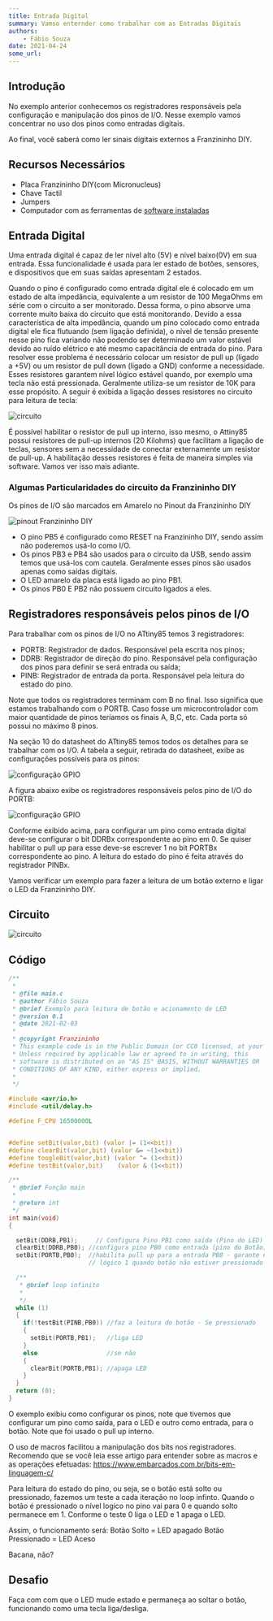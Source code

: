 ```yaml
---
title: Entrada Digital
summary: Vamso enternder como trabalhar com as Entradas Digitais
authors:
    - Fábio Souza
date: 2021-04-24
some_url:
---
```



## Introdução

No exemplo anterior conhecemos os registradores responsáveis pela configuração e manipulação dos pinos de I/O. Nesse exemplo vamos concentrar no uso dos pinos como entradas digitais.

Ao final, você saberá como ler sinais digitais externos a Franzininho DIY.


## Recursos Necessários
- Placa Franzininho DIY(com Micronucleus)
- Chave Tactil
- Jumpers
- Computador com as ferramentas de [software instaladas](https://franzininho.github.io/exemplos-avr-libc/)


## Entrada Digital

Uma entrada digital é capaz de ler nível alto (5V) e nível baixo(0V) em sua entrada. Essa funcionalidade é usada para ler estado de botões, sensores, e dispositivos que em suas saídas apresentam 2 estados.

Quando o pino é configurado como entrada digital ele é colocado em um estado de alta impedância, equivalente a um resistor de 100 MegaOhms em série com o circuito a ser monitorado. Dessa forma, o pino absorve uma corrente muito baixa do circuito que está monitorando. Devido a essa característica de alta impedância, quando um pino colocado como entrada digital ele fica flutuando (sem ligação definida), o nível de tensão presente nesse pino fica variando não podendo ser determinado um valor estável devido ao ruído elétrico e até mesmo capacitância de entrada do pino. Para resolver esse problema é necessário colocar um resistor de pull up (ligado a +5V) ou um resistor de pull down (ligado a GND) conforme a necessidade. Esses resistores garantem nível lógico estável quando, por exemplo uma tecla não está pressionada. Geralmente utiliza-se um resistor de 10K para esse propósito. A seguir é exibida a ligação desses resistores no circuito para leitura de tecla:

![circuito](img/0x03/pull-up-pull-down.jpg)



É possível habilitar o resistor de pull up interno, isso mesmo, o Attiny85 possui resistores de pull-up internos (20 Kilohms) que facilitam a ligação de teclas, sensores sem a necessidade de conectar externamente um resistor de pull-up. A habilitação desses resistores é feita de maneira simples via software. Vamos ver isso mais adiante.


### Algumas Particularidades do circuito da Franzininho DIY

Os pinos de I/O são marcados em Amarelo no Pinout da Franzininho DIY

![pinout Franzininho DIY](img/0x00/Pinagem-Franzininho-DIY-V2RV2.png)

- O pino PB5 é configurado como RESET na Franzininho DIY, sendo assim não poderemos usá-lo como I/O.
- Os pinos PB3 e PB4 são usados para o circuito da USB, sendo assim temos que usá-los com cautela. Geralmente esses pinos são usados apenas como saídas digitais.
- O LED amarelo da placa está ligado ao pino PB1.
- Os pinos PB0 E PB2 não possuem circuito ligados a eles.



## Registradores responsáveis pelos pinos de I/O

Para trabalhar com os pinos de I/O no ATtiny85 temos 3 registradores:
- PORTB: Registrador de dados. Responsável pela escrita nos pinos;
- DDRB: Registrador de direção do pino. Responsável pela configuração dos pinos para definir se será entrada ou saída;
- PINB: Registrador de entrada da porta. Responsável pela leitura do estado do pino.


Note que todos os registradores terminam com B no final. Isso significa que estamos trabalhando com o PORTB. Caso fosse um microcontrolador com maior quantidade de pinos teríamos os finais A, B,C, etc. Cada porta só possui no máximo 8 pinos.

Na seção 10 do datasheet do ATtiny85 temos todos os detalhes para se trabalhar com os I/O. A tabela a seguir, retirada do datasheet, exibe as configurações possíveis para os pinos:


![configuração GPIO](img/0x02/config-gpio.png)

A figura abaixo exibe os registradores responsáveis pelos pino de I/O do PORTB:

![configuração GPIO](img/0x02/registradores-port-B.png)



Conforme exibido acima, para configurar um pino como entrada digital deve-se configurar o bit DDRBx correspondente ao pino em 0. Se quiser habilitar o pull up para esse deve-se escrever 1 no bit PORTBx correspondente ao pino. A leitura do estado do pino é feita através do registrador PINBx.

Vamos verificar um exemplo para fazer a leitura de um botão externo e ligar o LED da Franzininho DIY.


## Circuito

![circuito](img/0x03/circuito.png)


## Código

``` c
/**
 *
 * @file main.c
 * @author Fábio Souza
 * @brief Exemplo para leitura de botão e acionamento de LED
 * @version 0.1
 * @date 2021-02-03
 *
 * @copyright Franzininho
 * This example code is in the Public Domain (or CC0 licensed, at your option.)
 * Unless required by applicable law or agreed to in writing, this
 * software is distributed on an "AS IS" BASIS, WITHOUT WARRANTIES OR
 * CONDITIONS OF ANY KIND, either express or implied.
 *
 */

#include <avr/io.h>
#include <util/delay.h>

#define F_CPU 16500000L


#define setBit(valor,bit) (valor |= (1<<bit))
#define clearBit(valor,bit) (valor &= ~(1<<bit))
#define toogleBit(valor,bit) (valor ^= (1<<bit))
#define testBit(valor,bit)    (valor & (1<<bit))

/**
 * @brief Função main
 *
 * @return int
 */
int main(void)
{

  setBit(DDRB,PB1); 	// Configura Pino PB1 como saída (Pino do LED)
  clearBit(DDRB,PB0); //configura pino PB0 como entrada (pino do Botão)
  setBit(PORTB,PB0);  //habilita pull up para a entrada PB0 - garante nivel
                      // lógico 1 quando botão não estiver pressionado

  /**
   * @brief loop infinito
   *
   */
  while (1)
  {
    if(!testBit(PINB,PB0)) //faz a leitura do botão - Se pressionado
    {
      setBit(PORTB,PB1);   //liga LED
    }
    else                   //se não
    {
      clearBit(PORTB,PB1); //apaga LED
    }
  }                                                
  return (0);                           
}
```

O exemplo exibiu como configurar os pinos, note que tivemos que configurar um pino como saída, para o LED e outro como entrada, para o botão. Note que foi usado o pull up interno.

O uso de macros facilitou a manipulação dos bits nos registradores. Recomendo que se você leia esse artigo para entender sobre as macros e as operações efetuadas: https://www.embarcados.com.br/bits-em-linguagem-c/

Para leitura do estado do pino, ou seja, se o botão está solto ou pressionado, fazemos um teste a cada iteração no loop infinto. Quando o botão é pressionado o nível logico no pino vai para 0 e quando solto permanece em 1. Conforme o teste 0 liga o LED e 1 apaga o LED.

Assim, o funcionamento será:
Botão Solto = LED apagado
Botão Pressionado = LED Aceso

Bacana, não?


## Desafio

Faça com com que o LED mude estado e permaneça ao soltar o botão, funcionando como uma tecla liga/desliga.
